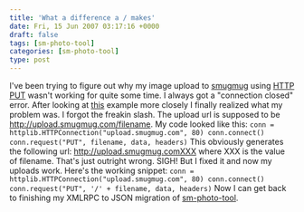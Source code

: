 ```yaml
---
title: 'What a difference a / makes'
date: Fri, 15 Jun 2007 03:17:16 +0000
draft: false
tags: [sm-photo-tool]
categories: [sm-photo-tool]
type: post
---
```


I've been trying to figure out why my image upload to [smugmug](http://familiarodriguez.smugmug.com) using [HTTP PUT](http://smugmug.jot.com/Uploading) wasn't working for quite some time. I always got a "connection closed" error. After looking at [this](http://inamidst.com/proj/put/put.py) example more closely I finally realized what my problem was. I forgot the freakin slash. The upload url is supposed to be http://upload.smugmug.com/filename. My code looked like this: `conn = httplib.HTTPConnection("upload.smugmug.com", 80) conn.connect() conn.request("PUT", filename, data, headers)` This obviously generates the following url: http://upload.smugmug.comXXX where XXX is the value of filename. That's just outright wrong. SIGH! But I fixed it and now my uploads work. Here's the working snippet: `conn = httplib.HTTPConnection("upload.smugmug.com", 80) conn.connect() conn.request("PUT", '/' + filename, data, headers)` Now I can get back to finishing my XMLRPC to JSON migration of [sm-photo-tool](http://sm-photo-tool.sourceforge.net/).
